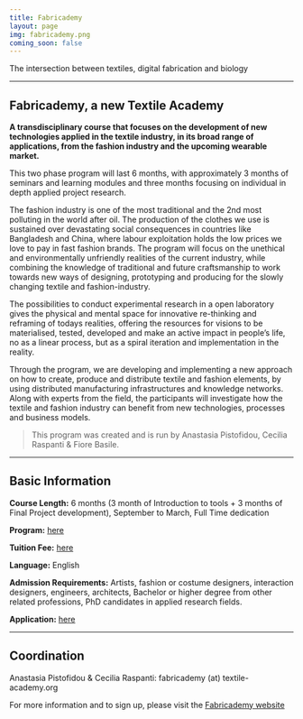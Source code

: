 ```yaml
---
title: Fabricademy
layout: page
img: fabricademy.png
coming_soon: false
---
```


The intersection between textiles, digital fabrication and biology

___

## Fabricademy, a new Textile Academy

**A transdisciplinary course that focuses on the development of new technologies applied in the textile industry, in its broad range of applications, from the fashion industry and the upcoming wearable market.**

This two phase program will last 6 months, with approximately 3 months of seminars and learning modules and three months focusing on individual in depth applied project research.

The fashion industry is one of the most traditional and the 2nd most polluting in the world after oil. The production of the clothes we use is sustained over devastating social consequences in countries like Bangladesh and China, where labour exploitation holds the low prices we love to pay in fast fashion brands. The program will focus on the unethical and environmentally unfriendly realities of the current industry, while combining the knowledge of traditional and future craftsmanship to work towards new ways of designing, prototyping and producing for the slowly changing textile and fashion-industry.

The possibilities to conduct experimental research in a open laboratory gives the physical and mental space for innovative re-thinking and reframing of todays realities, offering the resources for visions to be materialised, tested, developed and make an active impact in people’s life, no as a linear process, but as a spiral iteration and implementation in the reality.

Through the program, we are developing and implementing a new approach on how to create, produce and distribute textile and fashion elements, by using distributed manufacturing infrastructures and knowledge networks. Along with experts from the field, the participants will investigate how the textile and fashion industry can benefit from new technologies, processes and business models.

> This program was created and is run by Anastasia Pistofidou, Cecilia Raspanti & Fiore Basile.

___

## Basic Information

**Course Length:** 6 months (3 month of Introduction to tools + 3 months of Final Project development), September to March, Full Time dedication

**Program:** [here](https://textile-academy.org/program/)

**Tuition Fee:** [here](https://apply.textile-academy.org/)

**Language:** English

**Admission Requirements:** Artists, fashion or costume designers, interaction designers, engineers, architects, Bachelor or higher degree from other related professions, PhD candidates in applied research fields.

**Application:** [here](https://apply.textile-academy.org/)

___

## Coordination 

Anastasia Pistofidou & Cecilia Raspanti: fabricademy (at) textile-academy.org

For more information and to sign up, please visit the [Fabricademy website](https://textile-academy.org/)
